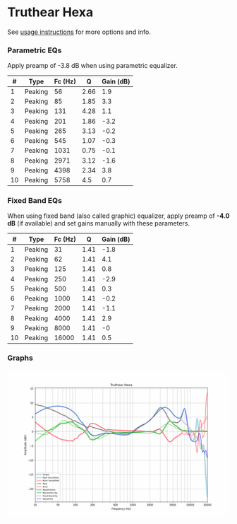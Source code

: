 # Truthear Hexa
See [usage instructions](https://github.com/jaakkopasanen/AutoEq#usage) for more options and info.

### Parametric EQs
Apply preamp of -3.8 dB when using parametric equalizer.

|   # | Type    |   Fc (Hz) |    Q |   Gain (dB) |
|-----|---------|-----------|------|-------------|
|   1 | Peaking |        56 | 2.66 |         1.9 |
|   2 | Peaking |        85 | 1.85 |         3.3 |
|   3 | Peaking |       131 | 4.28 |         1.1 |
|   4 | Peaking |       201 | 1.86 |        -3.2 |
|   5 | Peaking |       265 | 3.13 |        -0.2 |
|   6 | Peaking |       545 | 1.07 |        -0.3 |
|   7 | Peaking |      1031 | 0.75 |        -0.1 |
|   8 | Peaking |      2971 | 3.12 |        -1.6 |
|   9 | Peaking |      4398 | 2.34 |         3.8 |
|  10 | Peaking |      5758 | 4.5  |         0.7 |

### Fixed Band EQs
When using fixed band (also called graphic) equalizer, apply preamp of **-4.0 dB** (if available) and set gains manually with these parameters.

|   # | Type    |   Fc (Hz) |    Q |   Gain (dB) |
|-----|---------|-----------|------|-------------|
|   1 | Peaking |        31 | 1.41 |        -1.8 |
|   2 | Peaking |        62 | 1.41 |         4.1 |
|   3 | Peaking |       125 | 1.41 |         0.8 |
|   4 | Peaking |       250 | 1.41 |        -2.9 |
|   5 | Peaking |       500 | 1.41 |         0.3 |
|   6 | Peaking |      1000 | 1.41 |        -0.2 |
|   7 | Peaking |      2000 | 1.41 |        -1.1 |
|   8 | Peaking |      4000 | 1.41 |         2.9 |
|   9 | Peaking |      8000 | 1.41 |        -0   |
|  10 | Peaking |     16000 | 1.41 |         0.5 |

### Graphs
![](./Truthear%20Hexa.png)
